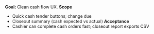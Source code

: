 **Goal:** Clean cash flow UX.
**Scope**
- Quick cash tender buttons; change due
- Closeout summary (cash expected vs actual)
**Acceptance**
- Cashier can complete cash orders fast; closeout report exports CSV
